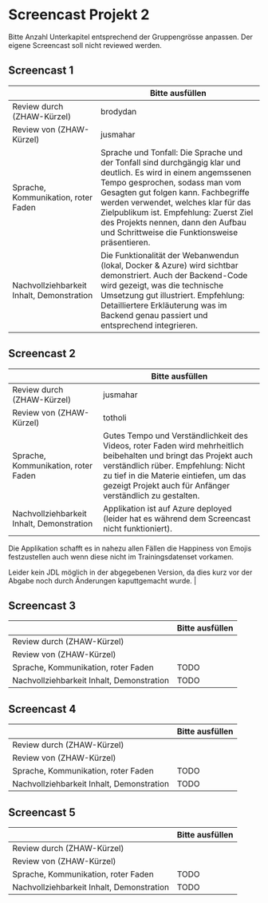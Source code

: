 ﻿# Screencast Projekt 2

Bitte Anzahl Unterkapitel entsprechend der Gruppengrösse anpassen. Der eigene Screencast soll nicht reviewed werden.

## Screencast 1

|       | Bitte ausfüllen |
|-------|-----------------|
| Review durch (ZHAW-Kürzel) |   brodydan       |
| Review von (ZHAW-Kürzel) |     jusmahar       |
| Sprache, Kommunikation, roter Faden | Sprache und Tonfall: Die Sprache und der Tonfall sind durchgängig klar und deutlich. Es wird in einem angemssenen Tempo gesprochen, sodass man vom Gesagten gut folgen kann. Fachbegriffe werden verwendet, welches klar für das Zielpublikum ist. Empfehlung: Zuerst Ziel des Projekts nennen, dann den Aufbau und Schrittweise die Funktionsweise präsentieren. |
| Nachvollziehbarkeit Inhalt, Demonstration | Die Funktionalität der Webanwendun (lokal, Docker & Azure) wird sichtbar demonstriert. Auch der Backend-Code wird gezeigt, was die technische Umsetzung gut illustriert. Empfehlung: Detailliertere Erkläuterung was im Backend genau passiert und entsprechend integrieren. |

## Screencast 2

|       | Bitte ausfüllen |
|-------|-----------------|
| Review durch (ZHAW-Kürzel) |    jusmahar        |
| Review von (ZHAW-Kürzel) |     totholi       |
| Sprache, Kommunikation, roter Faden | Gutes Tempo und Verständlichkeit des Videos, roter Faden wird mehrheitlich beibehalten und bringt das Projekt auch verständlich rüber. Empfehlung: Nicht zu tief in die Materie eintiefen, um das gezeigt Projekt auch für Anfänger verständlich zu gestalten. |
| Nachvollziehbarkeit Inhalt, Demonstration | Applikation ist auf Azure deployed (leider hat es während dem Screencast nicht funktioniert).
 
Die Applikation schafft es in nahezu allen Fällen die Happiness von Emojis festzustellen auch wenn diese nicht im Trainingsdatenset vorkamen.
 
Leider kein JDL möglich in der abgegebenen Version, da dies kurz vor der Abgabe noch durch Änderungen kaputtgemacht wurde. |

## Screencast 3

|       | Bitte ausfüllen |
|-------|-----------------|
| Review durch (ZHAW-Kürzel) |            |
| Review von (ZHAW-Kürzel) |            |
| Sprache, Kommunikation, roter Faden | TODO |
| Nachvollziehbarkeit Inhalt, Demonstration | TODO |

## Screencast 4

|       | Bitte ausfüllen |
|-------|-----------------|
| Review durch (ZHAW-Kürzel) |            |
| Review von (ZHAW-Kürzel) |            |
| Sprache, Kommunikation, roter Faden | TODO |
| Nachvollziehbarkeit Inhalt, Demonstration | TODO |

## Screencast 5

|       | Bitte ausfüllen |
|-------|-----------------|
| Review durch (ZHAW-Kürzel) |            |
| Review von (ZHAW-Kürzel) |            |
| Sprache, Kommunikation, roter Faden | TODO |
| Nachvollziehbarkeit Inhalt, Demonstration | TODO |
